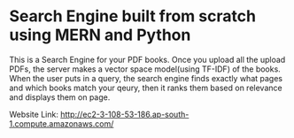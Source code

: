 # Search Engine built from scratch using MERN and Python

This is a Search Engine for your PDF books. Once you upload all the upload PDFs, the server makes a vector space model(using TF-IDF) of the books. 
When the user puts in a query, the search engine finds exactly what pages and which books match your qeury, then it ranks them based on relevance and displays them on page.

Website Link: http://ec2-3-108-53-186.ap-south-1.compute.amazonaws.com/
